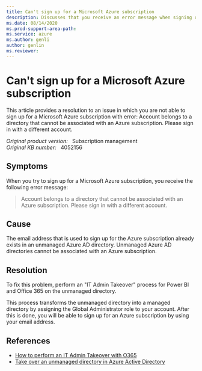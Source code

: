 ```yaml
---
title: Can't sign up for a Microsoft Azure subscription
description: Discusses that you receive an error message when signing up for a Microsoft Azure subscription.
ms.date: 08/14/2020
ms.prod-support-area-path: 
ms.service: azure
ms.author: genli
author: genlin
ms.reviewer: 
---
```

# Can't sign up for a Microsoft Azure subscription

This article provides a resolution to an issue in which you are not able to sign up for a Microsoft Azure subscription with error: Account belongs to a directory that cannot be associated with an Azure subscription. Please sign in with a different account.

_Original product version:_ &nbsp; Subscription management  
_Original KB number:_ &nbsp; 4052156

## Symptoms

When you try to sign up for a Microsoft Azure subscription, you receive the following error message:

> Account belongs to a directory that cannot be associated with an Azure subscription. Please sign in with a different account.

## Cause

The email address that is used to sign up for the Azure subscription already exists in an unmanaged Azure AD directory. Unmanaged Azure AD directories cannot be associated with an Azure subscription.

## Resolution

To fix this problem, perform an "IT Admin Takeover" process for Power BI and Office 365 on the unmanaged directory.

This process transforms the unmanaged directory into a managed directory by assigning the Global Administrator role to your account. After this is done, you will be able to sign up for an Azure subscription by using your email address.

## References

- [How to perform an IT Admin Takeover with O365](https://powerbi.microsoft.com/blog/how-to-perform-an-it-admin-takeover-with-o365/) 
- [Take over an unmanaged directory in Azure Active Directory](/azure/active-directory/domains-admin-takeover)
